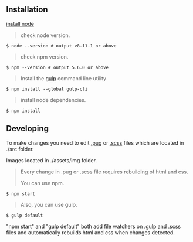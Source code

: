 ## Installation

[install node](https://nodejs.org/en/)

> check node version.

```shell
$ node --version # output v8.11.1 or above
```
> check npm version.
```shell
$ npm --version # output 5.6.0 or above
```
> Install the [gulp](https://gulpjs.com/) command line utility
```shell
$ npm install --global gulp-cli
```
> install node dependencies.
```shell
$ npm install
```

## Developing
To make changes you need to edit [.pug](https://pugjs.org/api/getting-started.html) or [.scss](https://sass-lang.com/guide) files which are located in ./src folder.

Images located in ./assets/img folder.

> Every change in .pug or .scss file requires rebuilding of html and css.
>
>You can use npm.
```shell
$ npm start
```
>Also, you can use gulp.
```shell
$ gulp default
```

"npm start" and "gulp default" both add file watchers on .gulp and .scss files and automatically rebuilds html and css when changes detected.

